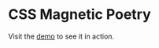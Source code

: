 # CSS Magnetic Poetry

Visit the [demo](https://css-magnetic-poetry.tone-row.com/#gqR1c2VkloOkd29yZKhpbmZpbml0ZaN0b3CmNDYuNjMlpGxlZnSmNDAuMTMlg6R3b3JkpHNvZnSjdG9wpjQ3LjkzJaRsZWZ0pjMwLjcwJYOkd29yZKdzbGlkaW5no3RvcKYyNS41MiWkbGVmdKYyMy40NCWDpHdvcmSjeW91o3RvcKYyNS44NCWkbGVmdKYzNC45MiWDpHdvcmSmc3BhY2Vzo3RvcKY0OC45MyWkbGVmdKY1Mi44MiWDpHdvcmSndGhyb3VnaKN0b3CmMjcuMDclpGxlZnSmNDMuODklomJn2XN1cmwoImh0dHBzOi8vdXBsb2FkLndpa2ltZWRpYS5vcmcvd2lraXBlZGlhL2NvbW1vbnMvdGh1bWIvOC84Ny9MSF85NS5qcGcvNjQwcHgtTEhfOTUuanBnIikgbm8tcmVwZWF0IGNlbnRlciAvIGNvdmVy) to see it in action.
